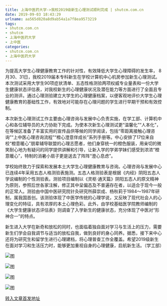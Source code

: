 ```yaml
---
title: 上海中医药大学->我校2019级新生心理测试顺利完成 | shutcm.com.cn
date: 2019-09-03 18:43:29
urlname: aa565d820a8d9ab54a1a7f8ea9573219
tags: 
- shutcm.com.cn
- shutcm
- 上海中医药大学
- 上中医
categories:
- shutcm.com.cn
- 上海中医药大学
---
```



为提高大学生心理健康教育工作的针对性，有效降低大学生心理障碍的发生率， 8月30、31日，我校2019届本专科新生在学校计算机中心机房参加新生心理测试。本次测试采用大学生90项症状清单、五态性格测验两项权威专业量表和一份大学生健康状态评估表，对我校新生的心理健康状况及潜在能力等方面进行了全面且专业的测评。通过心理测验建立大学生的心理健康档案，以便客观地评价大学生心理健康教育的基础性工作，有效地对可能存在心理问题的学生进行早期干预和有效控制。

本次新生心理测试工作主要由心理咨询与发展中心负责实施，在学工部、计算机中心和各位辅导员的大力协助下完成。为使本次新生心理测试更“温馨化”“人本化”，在等候区准备了丰富实用的宣传品供等候的同学阅读，包括“零距离接触心理咨询”“上中医心理咨询流程”“橙心澄意伴成长”系列手册等。中心安排了17位来自校“橙意暖心”朋辈辅导联盟的心理志愿者，他们身穿统一的橙色服装，用亲切的微笑耐心地为有疑问的同学提供讲解和引导，让新入学的学弟学妹们感受到浓浓“橙意暖心”，特制的消暑小扇子更是送去了阵阵“澄心息虑”。

学校始终致力于探索和发展本土大学生心理健康教育与咨询。心理咨询与发展中心已连续4年采用五态人格测验表施测。五态人格测验表是根据《内经》阴阳五态人学说编制的个性测验表。测验项目编制以《灵枢·通天篇》阴阳五态人的原文精神为原则，参照后世各家注解，修正其中呈偏态及不普遍存在者，以适合于现今一般的正常人。测验由中国中医研究院针灸研究所薛崇成、杨秋莉于1984～1987年研制，属我国首创。该测验体现了中医学传统的心理学说，又反映了现代社会人的心理变化的特征，具有浓厚的本土心理色彩。此外，由学校基础医学院教师编制的《大学生健康状态评估表》则调查了入学新生的健康状态，充分体现了中医对“形神合一”的特点。

新生进入大学在新奇和放松的同时，也面临着独自面对学习与生活上的压力，需要新生们学会自我调节与适当的放松自我，做到良好的身心同养。据悉，接下来中心还将为研究生和留学生进行心理建档，将心理普查工作全覆盖。希望2019级新生在面对学习和生活压力时，能够更加重视自身的心理健康，启航新生活。（学工部）



![图](http://www.shutcm.edu.cn/_upload/article/images/39/8b/01f9fe2d4cd9b44123f5cb3c5c45/4c007035-5d50-449c-818c-eadcf0969a69.jpg)

![图](http://www.shutcm.edu.cn/_upload/article/images/39/8b/01f9fe2d4cd9b44123f5cb3c5c45/9e41bdac-4bb2-4b85-9549-4b892b6b394b.jpg)

![图](http://www.shutcm.edu.cn/_upload/article/images/39/8b/01f9fe2d4cd9b44123f5cb3c5c45/3a3c3036-29ae-4067-ae03-25a0b432533b.jpg)

![图](http://www.shutcm.edu.cn/_upload/article/images/39/8b/01f9fe2d4cd9b44123f5cb3c5c45/a65e2aec-1675-44de-b947-6ac8bc76a864.jpg)

[转入文章首发地址](http://www.shutcm.edu.cn/2019/0903/c973a114797/page.htm)